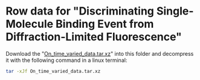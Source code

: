 # Row data for "Discriminating Single-Molecule Binding Event from Diffraction-Limited Fluorescence"

Download the "[On_time_varied_data.tar.xz]()" into this folder and decompress it with the following command in a linux terminal:
```bash
tar -xJf On_time_varied_data.tar.xz
```